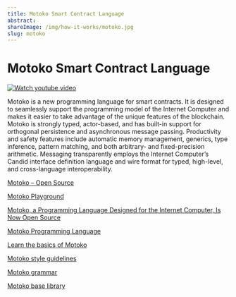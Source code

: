 ```yaml
---
title: Motoko Smart Contract Language
abstract:
shareImage: /img/how-it-works/motoko.jpg
slug: motoko
---
```


# Motoko Smart Contract Language

[![Watch youtube video](https://i.ytimg.com/vi/4eSceDOS-Ms/hqdefault.jpg)](https://www.youtube.com/watch?v=4eSceDOS-Ms)

Motoko is a new programming language for smart contracts. It is designed to seamlessly support the programming model of the Internet Computer and makes it easier to take advantage of the unique features of the blockchain. Motoko is strongly typed, actor-based, and has built-in support for orthogonal persistence and asynchronous message passing. Productivity and safety features include automatic memory management, generics, type inference, pattern matching, and both arbitrary- and fixed-precision arithmetic. Messaging transparently employs the Internet Computer’s Candid interface definition language and wire format for typed, high-level, and cross-language interoperability.

[Motoko – Open Source](https://github.com/dfinity/motoko)

[Motoko Playground](https://m7sm4-2iaaa-aaaab-qabra-cai.raw.ic0.app/)

[Motoko, a Programming Language Designed for the Internet Computer, Is Now Open Source](https://medium.com/dfinity/motoko-a-programming-language-designed-for-the-internet-computer-is-now-open-source-8d85da4db735)

[Motoko Programming Language](https://internetcomputer.org/docs/current/motoko/main/getting-started/motoko-introduction)

[Learn the basics of Motoko](https://internetcomputer.org/docs/current/motoko/main/getting-started/motoko-introduction)

[Motoko style guidelines](https://internetcomputer.org/docs/current/motoko/main/reference/style)

[Motoko grammar](https://internetcomputer.org/docs/current/motoko/main/getting-started/motoko-introduction-grammar)

[Motoko base library](https://internetcomputer.org/docs/current/motoko/main/base/)
